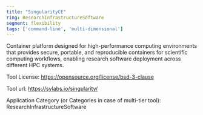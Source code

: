 ```yaml
---
title: "SingularityCE"
ring: ResearchInfrastructureSoftware
segment: flexibility
tags: ['command-line', 'multi-dimensional']
---
```

Container platform designed for high-performance computing environments that provides secure, portable, and reproducible containers for scientific computing workflows, enabling research software deployment across different HPC systems.

Tool License: https://opensource.org/license/bsd-3-clause

Tool url: https://sylabs.io/singularity/

Application Category (or Categories in case of multi-tier tool): ResearchInfrastructureSoftware
